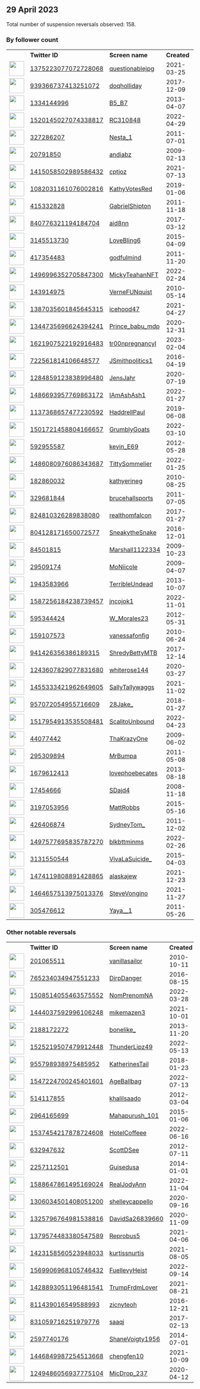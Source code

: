 
## 29 April 2023
Total number of suspension reversals observed: 158.

### By follower count
<table><tr><th></th><th align="left">Twitter ID</th><th align="left">Screen name</th>
<th align="left">Created</th><th align="left">Status</th><th align="left">Suspended</th><th align="left">Followers</th>
<tr><td><a href="https://pbs.twimg.com/profile_images/1379746525178437634/vnvFvuCI_normal.jpg"><img src="https://pbs.twimg.com/profile_images/1379746525178437634/vnvFvuCI_normal.jpg" width="40px" height="40px" align="center"/></a></td><td><a href="https://twitter.com/intent/user?user_id=1375223077072728068">1375223077072728068</a></td><td><a href="https://twitter.com/questionablejpg">questionablejpg</a></td><td>2021-03-25</td><td align="center"></td><td></td><td>131490</td></tr>
<tr><td><a href="https://pbs.twimg.com/profile_images/1326387825764339712/lMmEITkc_normal.jpg"><img src="https://pbs.twimg.com/profile_images/1326387825764339712/lMmEITkc_normal.jpg" width="40px" height="40px" align="center"/></a></td><td><a href="https://twitter.com/intent/user?user_id=939366737413251072">939366737413251072</a></td><td><a href="https://twitter.com/doqholliday">doqholliday</a></td><td>2017-12-09</td><td align="center"></td><td></td><td>58798</td></tr>
<tr><td><a href="https://pbs.twimg.com/profile_images/1364679361589370880/AO6Ee4-l_normal.jpg"><img src="https://pbs.twimg.com/profile_images/1364679361589370880/AO6Ee4-l_normal.jpg" width="40px" height="40px" align="center"/></a></td><td><a href="https://twitter.com/intent/user?user_id=1334144996">1334144996</a></td><td><a href="https://twitter.com/B5_B7">B5_B7</a></td><td>2013-04-07</td><td align="center"></td><td>2023-02-25</td><td>54114</td></tr>
<tr><td><a href="https://pbs.twimg.com/profile_images/1652068294520631300/cg3bd5wX_normal.jpg"><img src="https://pbs.twimg.com/profile_images/1652068294520631300/cg3bd5wX_normal.jpg" width="40px" height="40px" align="center"/></a></td><td><a href="https://twitter.com/intent/user?user_id=1520145027074338817">1520145027074338817</a></td><td><a href="https://twitter.com/RC310848">RC310848</a></td><td>2022-04-29</td><td align="center"></td><td>2023-02-01</td><td>24802</td></tr>
<tr><td><a href="https://pbs.twimg.com/profile_images/1652233157402324994/hKijeKMr_normal.jpg"><img src="https://pbs.twimg.com/profile_images/1652233157402324994/hKijeKMr_normal.jpg" width="40px" height="40px" align="center"/></a></td><td><a href="https://twitter.com/intent/user?user_id=327286207">327286207</a></td><td><a href="https://twitter.com/Nesta_1">Nesta_1</a></td><td>2011-07-01</td><td align="center"></td><td>2022-11-19</td><td>17787</td></tr>
<tr><td><a href="https://pbs.twimg.com/profile_images/1575763190541127681/HrRwCrkQ_normal.jpg"><img src="https://pbs.twimg.com/profile_images/1575763190541127681/HrRwCrkQ_normal.jpg" width="40px" height="40px" align="center"/></a></td><td><a href="https://twitter.com/intent/user?user_id=20791850">20791850</a></td><td><a href="https://twitter.com/andiabz">andiabz</a></td><td>2009-02-13</td><td align="center"></td><td>2023-04-25</td><td>17318</td></tr>
<tr><td><a href="https://pbs.twimg.com/profile_images/1524729062320742401/TOQpI70X_normal.jpg"><img src="https://pbs.twimg.com/profile_images/1524729062320742401/TOQpI70X_normal.jpg" width="40px" height="40px" align="center"/></a></td><td><a href="https://twitter.com/intent/user?user_id=1415058502989586432">1415058502989586432</a></td><td><a href="https://twitter.com/cptjoz">cptjoz</a></td><td>2021-07-13</td><td align="center"></td><td>2022-12-09</td><td>16864</td></tr>
<tr><td><a href="https://pbs.twimg.com/profile_images/1238570438424498178/UBfhULnj_normal.jpg"><img src="https://pbs.twimg.com/profile_images/1238570438424498178/UBfhULnj_normal.jpg" width="40px" height="40px" align="center"/></a></td><td><a href="https://twitter.com/intent/user?user_id=1082031161076002816">1082031161076002816</a></td><td><a href="https://twitter.com/KathyVotesRed">KathyVotesRed</a></td><td>2019-01-06</td><td align="center"></td><td></td><td>16001</td></tr>
<tr><td><a href="https://pbs.twimg.com/profile_images/1376321657992716291/bE0ITJ89_normal.jpg"><img src="https://pbs.twimg.com/profile_images/1376321657992716291/bE0ITJ89_normal.jpg" width="40px" height="40px" align="center"/></a></td><td><a href="https://twitter.com/intent/user?user_id=415332828">415332828</a></td><td><a href="https://twitter.com/GabrielShipton">GabrielShipton</a></td><td>2011-11-18</td><td align="center"></td><td>2023-04-28</td><td>13807</td></tr>
<tr><td><a href="https://pbs.twimg.com/profile_images/1358336253998084096/kXDkJQ8t_normal.jpg"><img src="https://pbs.twimg.com/profile_images/1358336253998084096/kXDkJQ8t_normal.jpg" width="40px" height="40px" align="center"/></a></td><td><a href="https://twitter.com/intent/user?user_id=840776321194184704">840776321194184704</a></td><td><a href="https://twitter.com/aid8nn">aid8nn</a></td><td>2017-03-12</td><td align="center"></td><td></td><td>12281</td></tr>
<tr><td><a href="https://pbs.twimg.com/profile_images/1230961932628189184/tpMsJlou_normal.jpg"><img src="https://pbs.twimg.com/profile_images/1230961932628189184/tpMsJlou_normal.jpg" width="40px" height="40px" align="center"/></a></td><td><a href="https://twitter.com/intent/user?user_id=3145513730">3145513730</a></td><td><a href="https://twitter.com/LoveBling6">LoveBling6</a></td><td>2015-04-09</td><td align="center"></td><td></td><td>11474</td></tr>
<tr><td><a href="https://pbs.twimg.com/profile_images/1270152633005887489/-I-fK3wh_normal.jpg"><img src="https://pbs.twimg.com/profile_images/1270152633005887489/-I-fK3wh_normal.jpg" width="40px" height="40px" align="center"/></a></td><td><a href="https://twitter.com/intent/user?user_id=417354483">417354483</a></td><td><a href="https://twitter.com/godfulmind">godfulmind</a></td><td>2011-11-20</td><td align="center"></td><td></td><td>10982</td></tr>
<tr><td><a href="https://pbs.twimg.com/profile_images/1652812222966505472/eUG9r2zA_normal.jpg"><img src="https://pbs.twimg.com/profile_images/1652812222966505472/eUG9r2zA_normal.jpg" width="40px" height="40px" align="center"/></a></td><td><a href="https://twitter.com/intent/user?user_id=1496996352705847300">1496996352705847300</a></td><td><a href="https://twitter.com/MickyTeahanNFT">MickyTeahanNFT</a></td><td>2022-02-24</td><td align="center"></td><td>2023-03-11</td><td>8439</td></tr>
<tr><td><a href="https://pbs.twimg.com/profile_images/1642198699714519040/_3Sz-1GW_normal.jpg"><img src="https://pbs.twimg.com/profile_images/1642198699714519040/_3Sz-1GW_normal.jpg" width="40px" height="40px" align="center"/></a></td><td><a href="https://twitter.com/intent/user?user_id=143914975">143914975</a></td><td><a href="https://twitter.com/VerneFUNquist">VerneFUNquist</a></td><td>2010-05-14</td><td align="center"></td><td>2023-04-06</td><td>8254</td></tr>
<tr><td><a href="https://pbs.twimg.com/profile_images/1651672074149064726/C-za1XFj_normal.jpg"><img src="https://pbs.twimg.com/profile_images/1651672074149064726/C-za1XFj_normal.jpg" width="40px" height="40px" align="center"/></a></td><td><a href="https://twitter.com/intent/user?user_id=1387035601845645315">1387035601845645315</a></td><td><a href="https://twitter.com/icehood47">icehood47</a></td><td>2021-04-27</td><td align="center"></td><td>2022-08-31</td><td>7755</td></tr>
<tr><td><a href="https://pbs.twimg.com/profile_images/1646147870243045376/gUm9YfJx_normal.jpg"><img src="https://pbs.twimg.com/profile_images/1646147870243045376/gUm9YfJx_normal.jpg" width="40px" height="40px" align="center"/></a></td><td><a href="https://twitter.com/intent/user?user_id=1344735696624394241">1344735696624394241</a></td><td><a href="https://twitter.com/Prince_babu_mdp">Prince_babu_mdp</a></td><td>2020-12-31</td><td align="center"></td><td>2022-12-01</td><td>6197</td></tr>
<tr><td><a href="https://pbs.twimg.com/profile_images/1621907979049082882/nrqJ0AJp_normal.jpg"><img src="https://pbs.twimg.com/profile_images/1621907979049082882/nrqJ0AJp_normal.jpg" width="40px" height="40px" align="center"/></a></td><td><a href="https://twitter.com/intent/user?user_id=1621907522192916483">1621907522192916483</a></td><td><a href="https://twitter.com/tr00npregnancyI">tr00npregnancyI</a></td><td>2023-02-04</td><td align="center"></td><td>2023-04-16</td><td>5958</td></tr>
<tr><td><a href="https://pbs.twimg.com/profile_images/1298178455658323970/LkTc_mnc_normal.jpg"><img src="https://pbs.twimg.com/profile_images/1298178455658323970/LkTc_mnc_normal.jpg" width="40px" height="40px" align="center"/></a></td><td><a href="https://twitter.com/intent/user?user_id=722561814106648577">722561814106648577</a></td><td><a href="https://twitter.com/JSmithpolitics1">JSmithpolitics1</a></td><td>2016-04-19</td><td align="center"></td><td></td><td>5595</td></tr>
<tr><td><a href="https://pbs.twimg.com/profile_images/1284860248151543808/sQtwN6wg_normal.jpg"><img src="https://pbs.twimg.com/profile_images/1284860248151543808/sQtwN6wg_normal.jpg" width="40px" height="40px" align="center"/></a></td><td><a href="https://twitter.com/intent/user?user_id=1284859123838996480">1284859123838996480</a></td><td><a href="https://twitter.com/JensJahr">JensJahr</a></td><td>2020-07-19</td><td align="center"></td><td>2022-06-13</td><td>5118</td></tr>
<tr><td><a href="https://pbs.twimg.com/profile_images/1652990857866358786/a_KWdOT1_normal.jpg"><img src="https://pbs.twimg.com/profile_images/1652990857866358786/a_KWdOT1_normal.jpg" width="40px" height="40px" align="center"/></a></td><td><a href="https://twitter.com/intent/user?user_id=1486693957769863172">1486693957769863172</a></td><td><a href="https://twitter.com/IAmAshAsh1">IAmAshAsh1</a></td><td>2022-01-27</td><td align="center"></td><td>2022-07-07</td><td>4959</td></tr>
<tr><td><a href="https://pbs.twimg.com/profile_images/1286583919840833536/MY8LpNkU_normal.jpg"><img src="https://pbs.twimg.com/profile_images/1286583919840833536/MY8LpNkU_normal.jpg" width="40px" height="40px" align="center"/></a></td><td><a href="https://twitter.com/intent/user?user_id=1137368657477230592">1137368657477230592</a></td><td><a href="https://twitter.com/HaddrellPaul">HaddrellPaul</a></td><td>2019-06-08</td><td align="center"></td><td>2022-11-04</td><td>4259</td></tr>
<tr><td><a href="https://pbs.twimg.com/profile_images/1534287867274481664/meW2M2HE_normal.jpg"><img src="https://pbs.twimg.com/profile_images/1534287867274481664/meW2M2HE_normal.jpg" width="40px" height="40px" align="center"/></a></td><td><a href="https://twitter.com/intent/user?user_id=1501721458804166657">1501721458804166657</a></td><td><a href="https://twitter.com/GrumblyGoats">GrumblyGoats</a></td><td>2022-03-10</td><td align="center"></td><td>2022-10-26</td><td>3838</td></tr>
<tr><td><a href="https://pbs.twimg.com/profile_images/1652239895841128449/hFMt0N1K_normal.jpg"><img src="https://pbs.twimg.com/profile_images/1652239895841128449/hFMt0N1K_normal.jpg" width="40px" height="40px" align="center"/></a></td><td><a href="https://twitter.com/intent/user?user_id=592955587">592955587</a></td><td><a href="https://twitter.com/kevin_E69">kevin_E69</a></td><td>2012-05-28</td><td align="center"></td><td>2022-08-20</td><td>2487</td></tr>
<tr><td><a href="https://pbs.twimg.com/profile_images/1525209694175911936/gqe3sptw_normal.jpg"><img src="https://pbs.twimg.com/profile_images/1525209694175911936/gqe3sptw_normal.jpg" width="40px" height="40px" align="center"/></a></td><td><a href="https://twitter.com/intent/user?user_id=1486080976086343687">1486080976086343687</a></td><td><a href="https://twitter.com/TittySommelier">TittySommelier</a></td><td>2022-01-25</td><td align="center"></td><td>2022-09-21</td><td>2213</td></tr>
<tr><td><a href="https://pbs.twimg.com/profile_images/1639828646218321926/tM4Yz1Cg_normal.jpg"><img src="https://pbs.twimg.com/profile_images/1639828646218321926/tM4Yz1Cg_normal.jpg" width="40px" height="40px" align="center"/></a></td><td><a href="https://twitter.com/intent/user?user_id=182860032">182860032</a></td><td><a href="https://twitter.com/kathyerineg">kathyerineg</a></td><td>2010-08-25</td><td align="center"></td><td>2023-03-11</td><td>2200</td></tr>
<tr><td><a href="https://pbs.twimg.com/profile_images/1699257813/SECOND_OPINION_PICTURE_normal.png"><img src="https://pbs.twimg.com/profile_images/1699257813/SECOND_OPINION_PICTURE_normal.png" width="40px" height="40px" align="center"/></a></td><td><a href="https://twitter.com/intent/user?user_id=329681844">329681844</a></td><td><a href="https://twitter.com/brucehallsports">brucehallsports</a></td><td>2011-07-05</td><td align="center"></td><td>2022-07-28</td><td>2106</td></tr>
<tr><td><a href="https://pbs.twimg.com/profile_images/1001684538202972162/tVKVQdD2_normal.jpg"><img src="https://pbs.twimg.com/profile_images/1001684538202972162/tVKVQdD2_normal.jpg" width="40px" height="40px" align="center"/></a></td><td><a href="https://twitter.com/intent/user?user_id=824810326289838080">824810326289838080</a></td><td><a href="https://twitter.com/realthomfalcon">realthomfalcon</a></td><td>2017-01-27</td><td align="center"></td><td></td><td>1819</td></tr>
<tr><td><a href="https://pbs.twimg.com/profile_images/1652092291492855808/e3iaUuDX_normal.jpg"><img src="https://pbs.twimg.com/profile_images/1652092291492855808/e3iaUuDX_normal.jpg" width="40px" height="40px" align="center"/></a></td><td><a href="https://twitter.com/intent/user?user_id=804128171650072577">804128171650072577</a></td><td><a href="https://twitter.com/SneakytheSnake">SneakytheSnake</a></td><td>2016-12-01</td><td align="center"></td><td>2022-06-27</td><td>1624</td></tr>
<tr><td><a href="https://pbs.twimg.com/profile_images/1365279907778027528/4Necs3mM_normal.jpg"><img src="https://pbs.twimg.com/profile_images/1365279907778027528/4Necs3mM_normal.jpg" width="40px" height="40px" align="center"/></a></td><td><a href="https://twitter.com/intent/user?user_id=84501815">84501815</a></td><td><a href="https://twitter.com/Marshall1122334">Marshall1122334</a></td><td>2009-10-23</td><td align="center"></td><td>2022-07-21</td><td>1396</td></tr>
<tr><td><a href="https://pbs.twimg.com/profile_images/1333116475436052483/m2OrLKVv_normal.jpg"><img src="https://pbs.twimg.com/profile_images/1333116475436052483/m2OrLKVv_normal.jpg" width="40px" height="40px" align="center"/></a></td><td><a href="https://twitter.com/intent/user?user_id=29509174">29509174</a></td><td><a href="https://twitter.com/MoNiicole">MoNiicole</a></td><td>2009-04-07</td><td align="center"></td><td></td><td>1368</td></tr>
<tr><td><a href="https://pbs.twimg.com/profile_images/1367294870763749379/nNbI5AvQ_normal.jpg"><img src="https://pbs.twimg.com/profile_images/1367294870763749379/nNbI5AvQ_normal.jpg" width="40px" height="40px" align="center"/></a></td><td><a href="https://twitter.com/intent/user?user_id=1943583966">1943583966</a></td><td><a href="https://twitter.com/TerribleUndead">TerribleUndead</a></td><td>2013-10-07</td><td align="center"></td><td></td><td>1271</td></tr>
<tr><td><a href="https://pbs.twimg.com/profile_images/1587262665428172802/N8h3JCQy_normal.jpg"><img src="https://pbs.twimg.com/profile_images/1587262665428172802/N8h3JCQy_normal.jpg" width="40px" height="40px" align="center"/></a></td><td><a href="https://twitter.com/intent/user?user_id=1587256184238739457">1587256184238739457</a></td><td><a href="https://twitter.com/jncojok1">jncojok1</a></td><td>2022-11-01</td><td align="center"></td><td>2022-11-03</td><td>1243</td></tr>
<tr><td><a href="https://pbs.twimg.com/profile_images/1557029235642011650/M0p9BUxs_normal.jpg"><img src="https://pbs.twimg.com/profile_images/1557029235642011650/M0p9BUxs_normal.jpg" width="40px" height="40px" align="center"/></a></td><td><a href="https://twitter.com/intent/user?user_id=595344424">595344424</a></td><td><a href="https://twitter.com/W_Morales23">W_Morales23</a></td><td>2012-05-31</td><td align="center"></td><td>2022-08-25</td><td>1230</td></tr>
<tr><td><a href="https://pbs.twimg.com/profile_images/1652283461632139266/zbtstIo9_normal.jpg"><img src="https://pbs.twimg.com/profile_images/1652283461632139266/zbtstIo9_normal.jpg" width="40px" height="40px" align="center"/></a></td><td><a href="https://twitter.com/intent/user?user_id=159107573">159107573</a></td><td><a href="https://twitter.com/vanessafonfig">vanessafonfig</a></td><td>2010-06-24</td><td align="center"></td><td>2022-10-26</td><td>1229</td></tr>
<tr><td><a href="https://pbs.twimg.com/profile_images/1251924558371868674/azNMdWR1_normal.jpg"><img src="https://pbs.twimg.com/profile_images/1251924558371868674/azNMdWR1_normal.jpg" width="40px" height="40px" align="center"/></a></td><td><a href="https://twitter.com/intent/user?user_id=941426356386189315">941426356386189315</a></td><td><a href="https://twitter.com/ShredyBettyMTB">ShredyBettyMTB</a></td><td>2017-12-14</td><td align="center"></td><td></td><td>1217</td></tr>
<tr><td><a href="https://pbs.twimg.com/profile_images/1352401901560582144/xMCwx7tV_normal.jpg"><img src="https://pbs.twimg.com/profile_images/1352401901560582144/xMCwx7tV_normal.jpg" width="40px" height="40px" align="center"/></a></td><td><a href="https://twitter.com/intent/user?user_id=1243607829077831680">1243607829077831680</a></td><td><a href="https://twitter.com/whiterose144">whiterose144</a></td><td>2020-03-27</td><td align="center"></td><td></td><td>1201</td></tr>
<tr><td><a href="https://pbs.twimg.com/profile_images/1543913703141244929/4Fkmx9pc_normal.jpg"><img src="https://pbs.twimg.com/profile_images/1543913703141244929/4Fkmx9pc_normal.jpg" width="40px" height="40px" align="center"/></a></td><td><a href="https://twitter.com/intent/user?user_id=1455333421962649605">1455333421962649605</a></td><td><a href="https://twitter.com/SallyTallywaggs">SallyTallywaggs</a></td><td>2021-11-02</td><td align="center"></td><td>2022-10-20</td><td>1163</td></tr>
<tr><td><a href="https://pbs.twimg.com/profile_images/1332948338887581696/az4qjx1U_normal.jpg"><img src="https://pbs.twimg.com/profile_images/1332948338887581696/az4qjx1U_normal.jpg" width="40px" height="40px" align="center"/></a></td><td><a href="https://twitter.com/intent/user?user_id=957072054955716609">957072054955716609</a></td><td><a href="https://twitter.com/28Jake_">28Jake_</a></td><td>2018-01-27</td><td align="center"></td><td></td><td>1156</td></tr>
<tr><td><a href="https://pbs.twimg.com/profile_images/1558066556248002561/r0ZWD5Lw_normal.jpg"><img src="https://pbs.twimg.com/profile_images/1558066556248002561/r0ZWD5Lw_normal.jpg" width="40px" height="40px" align="center"/></a></td><td><a href="https://twitter.com/intent/user?user_id=1517954913535508481">1517954913535508481</a></td><td><a href="https://twitter.com/ScalitoUnbound">ScalitoUnbound</a></td><td>2022-04-23</td><td align="center"></td><td>2022-11-14</td><td>1023</td></tr>
<tr><td><a href="https://pbs.twimg.com/profile_images/1308096510278553601/Dp7XuKIZ_normal.jpg"><img src="https://pbs.twimg.com/profile_images/1308096510278553601/Dp7XuKIZ_normal.jpg" width="40px" height="40px" align="center"/></a></td><td><a href="https://twitter.com/intent/user?user_id=44077442">44077442</a></td><td><a href="https://twitter.com/ThaKrazyOne">ThaKrazyOne</a></td><td>2009-06-02</td><td align="center"></td><td></td><td>975</td></tr>
<tr><td><a href="https://pbs.twimg.com/profile_images/725263231917367297/ivYhM86c_normal.jpg"><img src="https://pbs.twimg.com/profile_images/725263231917367297/ivYhM86c_normal.jpg" width="40px" height="40px" align="center"/></a></td><td><a href="https://twitter.com/intent/user?user_id=295309894">295309894</a></td><td><a href="https://twitter.com/MrBumpa">MrBumpa</a></td><td>2011-05-08</td><td align="center"></td><td></td><td>954</td></tr>
<tr><td><a href="https://pbs.twimg.com/profile_images/1297674604098596869/XZe-0wmp_normal.jpg"><img src="https://pbs.twimg.com/profile_images/1297674604098596869/XZe-0wmp_normal.jpg" width="40px" height="40px" align="center"/></a></td><td><a href="https://twitter.com/intent/user?user_id=1679612413">1679612413</a></td><td><a href="https://twitter.com/lovephoebecates">lovephoebecates</a></td><td>2013-08-18</td><td align="center"></td><td></td><td>911</td></tr>
<tr><td><a href="https://pbs.twimg.com/profile_images/1383228732320616448/h_CSAI61_normal.jpg"><img src="https://pbs.twimg.com/profile_images/1383228732320616448/h_CSAI61_normal.jpg" width="40px" height="40px" align="center"/></a></td><td><a href="https://twitter.com/intent/user?user_id=17454666">17454666</a></td><td><a href="https://twitter.com/SDajd4">SDajd4</a></td><td>2008-11-18</td><td align="center"></td><td></td><td>892</td></tr>
<tr><td><a href="https://pbs.twimg.com/profile_images/599488701748490240/3omIX-Cf_normal.jpg"><img src="https://pbs.twimg.com/profile_images/599488701748490240/3omIX-Cf_normal.jpg" width="40px" height="40px" align="center"/></a></td><td><a href="https://twitter.com/intent/user?user_id=3197053956">3197053956</a></td><td><a href="https://twitter.com/MattRobbs">MattRobbs</a></td><td>2015-05-16</td><td align="center"></td><td></td><td>874</td></tr>
<tr><td><a href="https://pbs.twimg.com/profile_images/1651130033887674368/GNYSLTH5_normal.jpg"><img src="https://pbs.twimg.com/profile_images/1651130033887674368/GNYSLTH5_normal.jpg" width="40px" height="40px" align="center"/></a></td><td><a href="https://twitter.com/intent/user?user_id=426406874">426406874</a></td><td><a href="https://twitter.com/SydneyTom_">SydneyTom_</a></td><td>2011-12-02</td><td align="center"></td><td></td><td>860</td></tr>
<tr><td><a href="https://pbs.twimg.com/profile_images/1497876876030881793/fmYYaXEg_normal.jpg"><img src="https://pbs.twimg.com/profile_images/1497876876030881793/fmYYaXEg_normal.jpg" width="40px" height="40px" align="center"/></a></td><td><a href="https://twitter.com/intent/user?user_id=1497577695835787270">1497577695835787270</a></td><td><a href="https://twitter.com/blkbttminms">blkbttminms</a></td><td>2022-02-26</td><td align="center"></td><td>2023-02-13</td><td>844</td></tr>
<tr><td><a href="https://pbs.twimg.com/profile_images/945310723047153671/-2iZxpYW_normal.jpg"><img src="https://pbs.twimg.com/profile_images/945310723047153671/-2iZxpYW_normal.jpg" width="40px" height="40px" align="center"/></a></td><td><a href="https://twitter.com/intent/user?user_id=3131550544">3131550544</a></td><td><a href="https://twitter.com/VivaLaSuicide_">VivaLaSuicide_</a></td><td>2015-04-03</td><td align="center">🔒</td><td></td><td>830</td></tr>
<tr><td><a href="https://pbs.twimg.com/profile_images/1651239170231132162/wVPOK6N8_normal.jpg"><img src="https://pbs.twimg.com/profile_images/1651239170231132162/wVPOK6N8_normal.jpg" width="40px" height="40px" align="center"/></a></td><td><a href="https://twitter.com/intent/user?user_id=1474119808891428865">1474119808891428865</a></td><td><a href="https://twitter.com/alaskajew">alaskajew</a></td><td>2021-12-23</td><td align="center"></td><td>2022-11-19</td><td>785</td></tr>
<tr><td><a href="https://pbs.twimg.com/profile_images/1650702604878348288/1k9f7LWq_normal.jpg"><img src="https://pbs.twimg.com/profile_images/1650702604878348288/1k9f7LWq_normal.jpg" width="40px" height="40px" align="center"/></a></td><td><a href="https://twitter.com/intent/user?user_id=1464657513975013376">1464657513975013376</a></td><td><a href="https://twitter.com/SteveVongino">SteveVongino</a></td><td>2021-11-27</td><td align="center"></td><td>2022-07-08</td><td>768</td></tr>
<tr><td><a href="https://pbs.twimg.com/profile_images/810759270459473920/hd52biux_normal.jpg"><img src="https://pbs.twimg.com/profile_images/810759270459473920/hd52biux_normal.jpg" width="40px" height="40px" align="center"/></a></td><td><a href="https://twitter.com/intent/user?user_id=305476612">305476612</a></td><td><a href="https://twitter.com/Yaya__1">Yaya__1</a></td><td>2011-05-26</td><td align="center"></td><td></td><td>757</td></tr>
</table>

### Other notable reversals
<table><tr><th></th><th align="left">Twitter ID</th><th align="left">Screen name</th>
<th align="left">Created</th><th align="left">Status</th><th align="left">Suspended</th><th align="left">Followers</th>
<tr><td><a href="https://pbs.twimg.com/profile_images/1415232439257944070/vzao7_90_normal.jpg"><img src="https://pbs.twimg.com/profile_images/1415232439257944070/vzao7_90_normal.jpg" width="40px" height="40px" align="center"/></a></td><td><a href="https://twitter.com/intent/user?user_id=201065511">201065511</a></td><td><a href="https://twitter.com/vanillasailor">vanillasailor</a></td><td>2010-10-11</td><td align="center"></td><td>2022-12-01</td><td>319</td></tr>
<tr><td><a href="https://pbs.twimg.com/profile_images/1500883485560557571/_y2Hq_AB_normal.jpg"><img src="https://pbs.twimg.com/profile_images/1500883485560557571/_y2Hq_AB_normal.jpg" width="40px" height="40px" align="center"/></a></td><td><a href="https://twitter.com/intent/user?user_id=765234034947551233">765234034947551233</a></td><td><a href="https://twitter.com/DirpDanger">DirpDanger</a></td><td>2016-08-15</td><td align="center"></td><td>2022-12-23</td><td>49</td></tr>
<tr><td><a href="https://pbs.twimg.com/profile_images/1652244960622653443/-ei46Iri_normal.jpg"><img src="https://pbs.twimg.com/profile_images/1652244960622653443/-ei46Iri_normal.jpg" width="40px" height="40px" align="center"/></a></td><td><a href="https://twitter.com/intent/user?user_id=1508514055463575552">1508514055463575552</a></td><td><a href="https://twitter.com/NomPrenomNA">NomPrenomNA</a></td><td>2022-03-28</td><td align="center"></td><td>2023-03-26</td><td>208</td></tr>
<tr><td><a href="https://pbs.twimg.com/profile_images/1468074400691937282/xslhK6--_normal.jpg"><img src="https://pbs.twimg.com/profile_images/1468074400691937282/xslhK6--_normal.jpg" width="40px" height="40px" align="center"/></a></td><td><a href="https://twitter.com/intent/user?user_id=1444037592996106248">1444037592996106248</a></td><td><a href="https://twitter.com/mikemazen3">mikemazen3</a></td><td>2021-10-01</td><td align="center"></td><td>2023-01-05</td><td>465</td></tr>
<tr><td><a href="https://pbs.twimg.com/profile_images/1392020871166976001/uIeqjmTs_normal.jpg"><img src="https://pbs.twimg.com/profile_images/1392020871166976001/uIeqjmTs_normal.jpg" width="40px" height="40px" align="center"/></a></td><td><a href="https://twitter.com/intent/user?user_id=2188172272">2188172272</a></td><td><a href="https://twitter.com/bonelike_">bonelike_</a></td><td>2013-11-20</td><td align="center">🔒</td><td>2022-10-30</td><td>169</td></tr>
<tr><td><a href="https://pbs.twimg.com/profile_images/1542971436293410817/BMV8JzmJ_normal.jpg"><img src="https://pbs.twimg.com/profile_images/1542971436293410817/BMV8JzmJ_normal.jpg" width="40px" height="40px" align="center"/></a></td><td><a href="https://twitter.com/intent/user?user_id=1525219507479912448">1525219507479912448</a></td><td><a href="https://twitter.com/ThunderLipz49">ThunderLipz49</a></td><td>2022-05-13</td><td align="center"></td><td>2022-11-10</td><td>240</td></tr>
<tr><td><a href="https://pbs.twimg.com/profile_images/1591048525173108740/x3XMBzq0_normal.jpg"><img src="https://pbs.twimg.com/profile_images/1591048525173108740/x3XMBzq0_normal.jpg" width="40px" height="40px" align="center"/></a></td><td><a href="https://twitter.com/intent/user?user_id=955798938975485952">955798938975485952</a></td><td><a href="https://twitter.com/KatherinesTail">KatherinesTail</a></td><td>2018-01-23</td><td align="center"></td><td>2022-12-29</td><td>214</td></tr>
<tr><td><a href="https://pbs.twimg.com/profile_images/1547587513308438528/3lmrHY02_normal.jpg"><img src="https://pbs.twimg.com/profile_images/1547587513308438528/3lmrHY02_normal.jpg" width="40px" height="40px" align="center"/></a></td><td><a href="https://twitter.com/intent/user?user_id=1547224700245401601">1547224700245401601</a></td><td><a href="https://twitter.com/AgeBallbag">AgeBallbag</a></td><td>2022-07-13</td><td align="center"></td><td>2022-11-01</td><td>206</td></tr>
<tr><td><a href="https://pbs.twimg.com/profile_images/1459315241066524672/Fn-pdhze_normal.jpg"><img src="https://pbs.twimg.com/profile_images/1459315241066524672/Fn-pdhze_normal.jpg" width="40px" height="40px" align="center"/></a></td><td><a href="https://twitter.com/intent/user?user_id=514117855">514117855</a></td><td><a href="https://twitter.com/khalilsaado">khalilsaado</a></td><td>2012-03-04</td><td align="center"></td><td>2023-03-02</td><td>21</td></tr>
<tr><td><a href="https://pbs.twimg.com/profile_images/1559010499064258560/qp46wSmJ_normal.jpg"><img src="https://pbs.twimg.com/profile_images/1559010499064258560/qp46wSmJ_normal.jpg" width="40px" height="40px" align="center"/></a></td><td><a href="https://twitter.com/intent/user?user_id=2964165699">2964165699</a></td><td><a href="https://twitter.com/Mahapurush_101">Mahapurush_101</a></td><td>2015-01-06</td><td align="center"></td><td>2022-11-24</td><td>131</td></tr>
<tr><td><a href="https://pbs.twimg.com/profile_images/1652047452843679752/CsQU8yce_normal.jpg"><img src="https://pbs.twimg.com/profile_images/1652047452843679752/CsQU8yce_normal.jpg" width="40px" height="40px" align="center"/></a></td><td><a href="https://twitter.com/intent/user?user_id=1537454217878724608">1537454217878724608</a></td><td><a href="https://twitter.com/HotelCoffeee">HotelCoffeee</a></td><td>2022-06-16</td><td align="center"></td><td>2022-08-16</td><td>47</td></tr>
<tr><td><a href="https://pbs.twimg.com/profile_images/1650169905797382145/i1bnn6nl_normal.jpg"><img src="https://pbs.twimg.com/profile_images/1650169905797382145/i1bnn6nl_normal.jpg" width="40px" height="40px" align="center"/></a></td><td><a href="https://twitter.com/intent/user?user_id=632947632">632947632</a></td><td><a href="https://twitter.com/ScottDSee">ScottDSee</a></td><td>2012-07-11</td><td align="center"></td><td>2023-03-18</td><td>65</td></tr>
<tr><td><a href="https://pbs.twimg.com/profile_images/1419298282333949962/8RgVzx-k_normal.jpg"><img src="https://pbs.twimg.com/profile_images/1419298282333949962/8RgVzx-k_normal.jpg" width="40px" height="40px" align="center"/></a></td><td><a href="https://twitter.com/intent/user?user_id=2257112501">2257112501</a></td><td><a href="https://twitter.com/Guisedusa">Guisedusa</a></td><td>2014-01-01</td><td align="center"></td><td>2022-12-13</td><td>207</td></tr>
<tr><td><a href="https://pbs.twimg.com/profile_images/1596720154582618115/OYX_qaz0_normal.jpg"><img src="https://pbs.twimg.com/profile_images/1596720154582618115/OYX_qaz0_normal.jpg" width="40px" height="40px" align="center"/></a></td><td><a href="https://twitter.com/intent/user?user_id=1588647861495169024">1588647861495169024</a></td><td><a href="https://twitter.com/RealJodyAnn">RealJodyAnn</a></td><td>2022-11-04</td><td align="center"></td><td>2022-12-18</td><td>74</td></tr>
<tr><td><a href="https://pbs.twimg.com/profile_images/1593847644614545408/qB3aDsBg_normal.jpg"><img src="https://pbs.twimg.com/profile_images/1593847644614545408/qB3aDsBg_normal.jpg" width="40px" height="40px" align="center"/></a></td><td><a href="https://twitter.com/intent/user?user_id=1306034501408051200">1306034501408051200</a></td><td><a href="https://twitter.com/shelleycappello">shelleycappello</a></td><td>2020-09-16</td><td align="center"></td><td>2022-12-23</td><td>411</td></tr>
<tr><td><a href="https://pbs.twimg.com/profile_images/1342025435962605568/RLhn2zvS_normal.jpg"><img src="https://pbs.twimg.com/profile_images/1342025435962605568/RLhn2zvS_normal.jpg" width="40px" height="40px" align="center"/></a></td><td><a href="https://twitter.com/intent/user?user_id=1325796764981538816">1325796764981538816</a></td><td><a href="https://twitter.com/DavidSa26839660">DavidSa26839660</a></td><td>2020-11-09</td><td align="center"></td><td>2022-11-21</td><td>6</td></tr>
<tr><td><a href="https://pbs.twimg.com/profile_images/1379574559993651200/IbaPn_md_normal.jpg"><img src="https://pbs.twimg.com/profile_images/1379574559993651200/IbaPn_md_normal.jpg" width="40px" height="40px" align="center"/></a></td><td><a href="https://twitter.com/intent/user?user_id=1379574483380547589">1379574483380547589</a></td><td><a href="https://twitter.com/Reprobus5">Reprobus5</a></td><td>2021-04-06</td><td align="center"></td><td>2022-11-02</td><td>32</td></tr>
<tr><td><a href="https://pbs.twimg.com/profile_images/1423158745568354305/3CkzQh0Q_normal.jpg"><img src="https://pbs.twimg.com/profile_images/1423158745568354305/3CkzQh0Q_normal.jpg" width="40px" height="40px" align="center"/></a></td><td><a href="https://twitter.com/intent/user?user_id=1423158560523948033">1423158560523948033</a></td><td><a href="https://twitter.com/kurtissnurtis">kurtissnurtis</a></td><td>2021-08-05</td><td align="center"></td><td>2022-12-24</td><td>3</td></tr>
<tr><td><a href="https://pbs.twimg.com/profile_images/1569935770160357376/qeYz1gvx_normal.jpg"><img src="https://pbs.twimg.com/profile_images/1569935770160357376/qeYz1gvx_normal.jpg" width="40px" height="40px" align="center"/></a></td><td><a href="https://twitter.com/intent/user?user_id=1569906968105746432">1569906968105746432</a></td><td><a href="https://twitter.com/FuellevyHeist">FuellevyHeist</a></td><td>2022-09-14</td><td align="center"></td><td>2022-12-02</td><td>547</td></tr>
<tr><td><a href="https://pbs.twimg.com/profile_images/1448071906129858577/CUOpDMJY_normal.jpg"><img src="https://pbs.twimg.com/profile_images/1448071906129858577/CUOpDMJY_normal.jpg" width="40px" height="40px" align="center"/></a></td><td><a href="https://twitter.com/intent/user?user_id=1428893051196481541">1428893051196481541</a></td><td><a href="https://twitter.com/TrumpFrdmLover">TrumpFrdmLover</a></td><td>2021-08-21</td><td align="center"></td><td>2022-10-29</td><td>404</td></tr>
<tr><td><a href="https://pbs.twimg.com/profile_images/1596747326802231296/6Lk3yYPz_normal.jpg"><img src="https://pbs.twimg.com/profile_images/1596747326802231296/6Lk3yYPz_normal.jpg" width="40px" height="40px" align="center"/></a></td><td><a href="https://twitter.com/intent/user?user_id=811439016549588993">811439016549588993</a></td><td><a href="https://twitter.com/zicnyteoh">zicnyteoh</a></td><td>2016-12-21</td><td align="center"></td><td>2022-12-05</td><td>48</td></tr>
<tr><td><a href="https://pbs.twimg.com/profile_images/1117411121382797312/xZvkGgZR_normal.jpg"><img src="https://pbs.twimg.com/profile_images/1117411121382797312/xZvkGgZR_normal.jpg" width="40px" height="40px" align="center"/></a></td><td><a href="https://twitter.com/intent/user?user_id=831059716251979776">831059716251979776</a></td><td><a href="https://twitter.com/saaqj">saaqj</a></td><td>2017-02-13</td><td align="center"></td><td>2023-02-21</td><td>35</td></tr>
<tr><td><a href="https://abs.twimg.com/sticky/default_profile_images/default_profile_normal.png"><img src="https://abs.twimg.com/sticky/default_profile_images/default_profile_normal.png" width="40px" height="40px" align="center"/></a></td><td><a href="https://twitter.com/intent/user?user_id=2597740176">2597740176</a></td><td><a href="https://twitter.com/ShaneVoigty1956">ShaneVoigty1956</a></td><td>2014-07-01</td><td align="center"></td><td>2023-01-03</td><td>10</td></tr>
<tr><td><a href="https://abs.twimg.com/sticky/default_profile_images/default_profile_normal.png"><img src="https://abs.twimg.com/sticky/default_profile_images/default_profile_normal.png" width="40px" height="40px" align="center"/></a></td><td><a href="https://twitter.com/intent/user?user_id=1446849987254513668">1446849987254513668</a></td><td><a href="https://twitter.com/chengfen10">chengfen10</a></td><td>2021-10-09</td><td align="center">🔒</td><td>2023-02-03</td><td>0</td></tr>
<tr><td><a href="https://pbs.twimg.com/profile_images/1634009872223338497/t8JVYS5Y_normal.jpg"><img src="https://pbs.twimg.com/profile_images/1634009872223338497/t8JVYS5Y_normal.jpg" width="40px" height="40px" align="center"/></a></td><td><a href="https://twitter.com/intent/user?user_id=1249486056937775104">1249486056937775104</a></td><td><a href="https://twitter.com/MicDrop_237">MicDrop_237</a></td><td>2020-04-12</td><td align="center"></td><td>2023-02-10</td><td>10</td></tr>
</table>
